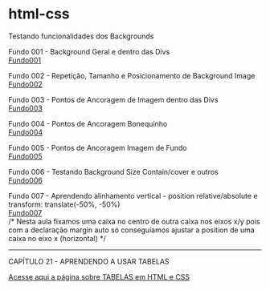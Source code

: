 # html-css
 
Testando funcionalidades dos Backgrounds

Fundo 001 - Background Geral e dentro das Divs <br>
<a href="http://andrebuitoni.github.io/html-css/ex022/fundo001.html" target="_blank">Fundo001</a>

Fundo 002 - Repetição, Tamanho e Posicionamento de Background Image <br>
<a href="http://andrebuitoni.github.io/html-css/ex022/fundo002.html" target="_blank">Fundo002</a>

Fundo 003 - Pontos de Ancoragem de Imagem dentro das Divs <br>
<a href="http://andrebuitoni.github.io/html-css/ex022/fundo003.html" target="_blank">Fundo003</a>

Fundo 004 - Pontos de Ancoragem Bonequinho <br>
<a href="http://andrebuitoni.github.io/html-css/ex022/fundo004.html" target="_blank">Fundo004</a>

Fundo 005 - Pontos de Ancoragem Imagem de Fundo <br>
<a href="http://andrebuitoni.github.io/html-css/ex022/fundo005.html" target="_blank">Fundo005</a>

Fundo 006 - Testando Background Size Contain/cover e outros <br>
<a href="http://andrebuitoni.github.io/html-css/ex022/fundo006.html" target="_blank">Fundo006</a>

Fundo 007 - Aprendendo alinhamento vertical - position relative/absolute e transform: translate(-50%, -50%)<br>
<a href="http://andrebuitoni.github.io/html-css/ex022/fundo007.html" target="_blank">Fundo007</a>
<br>
/* Nesta aula fixamos uma caixa no centro de outra caixa nos eixos x/y pois com a declaração margin auto só conseguíamos ajustar a position de uma caixa no eixo x (horizontal) */ <br>

----------------------------------

CAPÍTULO 21 - APRENDENDO A USAR TABELAS <br>

<a href="http://andrebuitoni.github.io/html-css/ex023/tabela001.html" target="_blank">Acesse aqui a página sobre TABELAS em HTML e CSS</a> <br>